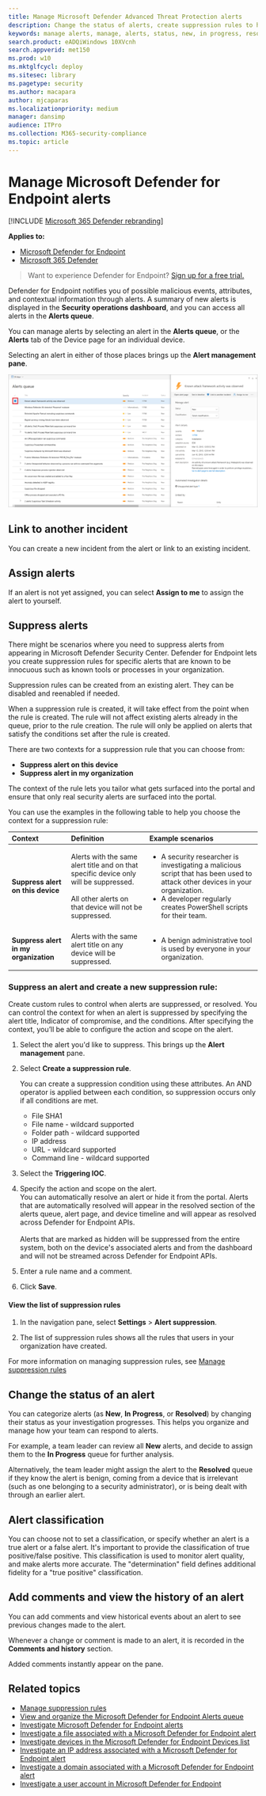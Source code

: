 ```yaml
---
title: Manage Microsoft Defender Advanced Threat Protection alerts
description: Change the status of alerts, create suppression rules to hide alerts, submit comments, and review change history for individual alerts with the Manage Alert menu.
keywords: manage alerts, manage, alerts, status, new, in progress, resolved, resolve alerts, suppress, supression, rules, context, history, comments, changes
search.product: eADQiWindows 10XVcnh
search.appverid: met150
ms.prod: w10
ms.mktglfcycl: deploy
ms.sitesec: library
ms.pagetype: security
ms.author: macapara
author: mjcaparas
ms.localizationpriority: medium
manager: dansimp
audience: ITPro
ms.collection: M365-security-compliance 
ms.topic: article
---
```


# Manage Microsoft Defender for Endpoint alerts

[!INCLUDE [Microsoft 365 Defender rebranding](../../includes/microsoft-defender.md)]

**Applies to:**
- [Microsoft Defender for Endpoint](https://go.microsoft.com/fwlink/p/?linkid=2146631)
- [Microsoft 365 Defender](https://go.microsoft.com/fwlink/?linkid=2118804)

>Want to experience Defender for Endpoint? [Sign up for a free trial.](https://www.microsoft.com/microsoft-365/windows/microsoft-defender-atp?ocid=docs-wdatp-managealerts-abovefoldlink)

Defender for Endpoint notifies you of possible malicious events, attributes, and contextual information through alerts. A summary of new alerts is displayed in the **Security operations dashboard**, and you can access all alerts in the **Alerts queue**.

You can manage alerts by selecting an alert in the **Alerts queue**, or the **Alerts** tab of the Device page for an individual device.

Selecting an alert in either of those places brings up the **Alert management pane**.

![Image of alert management pane and alerts queue](images/atp-alerts-selected.png)

## Link to another incident
You can create a new incident from the alert or link to an existing incident. 

## Assign alerts
If an alert is not yet assigned, you can select **Assign to me** to assign the alert to yourself.


## Suppress alerts
There might be scenarios where you need to suppress alerts from appearing in Microsoft Defender Security Center. Defender for Endpoint lets you create suppression rules for specific alerts that are known to be innocuous such as known tools or processes in your organization.

Suppression rules can be created from an existing alert. They can be disabled and reenabled if needed.

When a suppression rule is created, it will take effect from the point when the rule is created. The rule will not affect existing alerts already in the queue, prior to the rule creation. The rule will only be applied on alerts that satisfy the conditions set after the rule is created.

There are two contexts for a suppression rule that you can choose from:

- **Suppress alert on this device**
- **Suppress alert in my organization**

The context of the rule lets you tailor what gets surfaced into the portal and ensure that only real security alerts are surfaced into the portal.

You can use the examples in the following table to help you choose the context for a suppression rule:

| **Context**                           | **Definition**                                                                                                                                              | **Example scenarios**                                                                                                                                                                                                  |
|:--------------------------------------|:------------------------------------------------------------------------------------------------------------------------------------------------------------|:-----------------------------------------------------------------------------------------------------------------------------------------------------------------------------------------------------------------------|
| **Suppress alert on this device**    | Alerts with the same alert title and on that specific device only will be suppressed. <br /><br />All other alerts on that device will not be suppressed. | <ul><li>A security researcher is investigating a malicious script that has been used to attack other devices in your organization.</li><li>A developer regularly creates PowerShell scripts for their team.</li></ul> |
| **Suppress alert in my organization** | Alerts with the same alert title on any device will be suppressed.                                                                                         | <ul><li>A benign administrative tool is used by everyone in your organization.</li></ul>                                                                                                                               |

### Suppress an alert and create a new suppression rule:
Create custom rules to control when alerts are suppressed, or resolved. You can control the context for when an alert is suppressed by specifying the alert title, Indicator of compromise, and the conditions. After specifying the context, you’ll be able to configure the action and scope on the alert. 

1. Select the alert you'd like to suppress. This brings up the **Alert management** pane.

2.  Select **Create a suppression rule**.

    You can create a suppression condition using these attributes. An AND operator is applied between each condition, so suppression occurs only if all conditions are met.
    
    * File SHA1
    * File name - wildcard supported
    * Folder path - wildcard supported
    * IP address
    * URL - wildcard supported
    * Command line - wildcard supported

3. Select the **Triggering IOC**.
    
4. Specify the action and scope on the alert. <br>
   You can automatically resolve an alert or hide it from the portal. Alerts that are automatically resolved will appear in the resolved section of the alerts queue, alert page, and device timeline and will appear as resolved across Defender for Endpoint APIs. <br><br> Alerts that are marked as hidden will be suppressed from the entire system, both on the device's associated alerts and from the dashboard and will not be streamed across Defender for Endpoint APIs.


5. Enter a rule name and a comment.

6. Click **Save**.

#### View the list of suppression rules

1. In the navigation pane, select **Settings** > **Alert suppression**.

2. The list of suppression rules shows all the rules that users in your organization have created.

For more information on managing suppression rules, see [Manage suppression rules](manage-suppression-rules.md)

## Change the status of an alert

You can categorize alerts (as **New**, **In Progress**, or **Resolved**) by changing their status as your investigation progresses. This helps you organize and manage how your team can respond to alerts.

For example, a team leader can review all **New** alerts, and decide to assign them to the **In Progress** queue for further analysis.

Alternatively, the team leader might assign the alert to the **Resolved** queue if they know the alert is benign, coming from a device that is irrelevant (such as one belonging to a security administrator), or is being dealt with through an earlier alert.



## Alert classification
You can choose not to set a classification, or specify whether an alert is a true alert or a false alert. It's important to provide the classification of true positive/false positive. This classification is used to monitor alert quality, and make alerts more accurate. The "determination" field defines additional fidelity for a "true positive" classification. 

## Add comments and view the history of an alert
You can add comments and view historical events about an alert to see previous changes made to the alert.

Whenever a change or comment is made to an alert, it is recorded in the **Comments and history** section.

Added comments instantly appear on the pane.


## Related topics
- [Manage suppression rules](manage-suppression-rules.md)
- [View and organize the Microsoft Defender for Endpoint Alerts queue](alerts-queue.md)
- [Investigate Microsoft Defender for Endpoint alerts](investigate-alerts.md)
- [Investigate a file associated with a Microsoft Defender for Endpoint alert](investigate-files.md)
- [Investigate devices in the Microsoft Defender for Endpoint Devices list](investigate-machines.md)
- [Investigate an IP address associated with a Microsoft Defender for Endpoint alert](investigate-ip.md)
- [Investigate a domain associated with a Microsoft Defender for Endpoint alert](investigate-domain.md)
- [Investigate a user account in Microsoft Defender for Endpoint](investigate-user.md)
